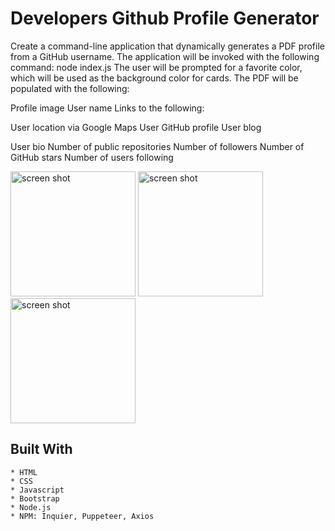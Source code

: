 # Developers Github Profile Generator

Create a command-line application that dynamically generates a PDF profile from a GitHub username. The application will be invoked with the following command:
node index.js
The user will be prompted for a favorite color, which will be used as the background color for cards.
The PDF will be populated with the following:

Profile image
User name
Links to the following:

User location via Google Maps
User GitHub profile
User blog

User bio
Number of public repositories
Number of followers
Number of GitHub stars
Number of users following

<img class="img-fluid py-2" src="assets/img/img1.PNG" alt="screen shot" width="200" height="200"> 
<img class="img-fluid py-2" src="assets/img/img2.PNG" alt="screen shot" width="200" height="200"> 
<img class="img-fluid py-2" src="assets/img/img3.PNG" alt="screen shot" width="200" height="200">

## Built With

```
* HTML
* CSS
* Javascript
* Bootstrap
* Node.js
* NPM: Inquier, Puppeteer, Axios
```
